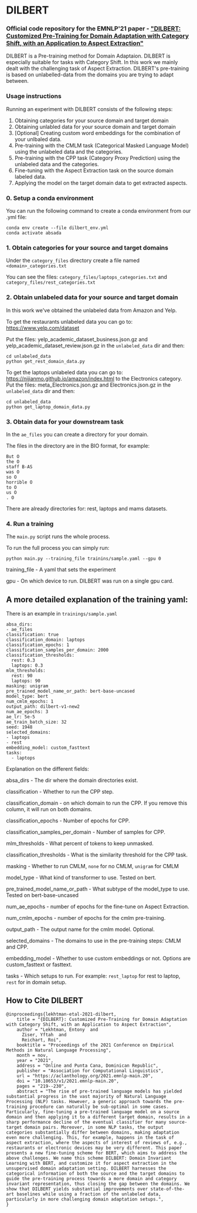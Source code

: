 # DILBERT

### Official code repository for the EMNLP'21 paper - ["DILBERT: Customized Pre-Training for Domain Adaptation with Category Shift, with an Application to Aspect Extraction"](https://aclanthology.org/2021.emnlp-main.20.pdf)

DILBERT is a Pre-training method for Domain Adaptaion. 
DILBERT is especially suitable for tasks with Category Shift. In this work we mainly dealt with the challenging task of Aspect Extraction.
DILBERT's pre-training is based on unlabelled-data from the domains you are trying to adapt between.


### Usage instructions

Running an experiment with DILBERT consists of the following steps:
1. Obtaining categories for your source domain and target domain
2. Obtaining unlabled data for your source domain and target domain
3. [Optional] Creating custom word embeddings for the combination of your unlbaled data.
4. Pre-training with the CMLM task (Categorical Masked Language Model) using the unlabeled data and the categories.
5. Pre-training with the CPP task (Category Proxy Prediction) using the unlabeled data and the categories.
6. Fine-tuning with the Aspect Extraction task on the source domain labeled data.
7. Applying the model on the target domain data to get extracted aspects.


### 0. Setup a conda environment
You can run the following command to create a conda environment from our .yml file:
```
conda env create --file dilbert_env.yml
conda activate absada
```

### 1. Obtain categories for your source and target domains
Under the ```category_files``` directory create a file named ``<domain>_categories.txt``

You can see the files: `category_files/laptops_categories.txt` and `category_files/rest_categories.txt` 

### 2. Obtain unlabeled data for your source and target domain
In this work we've obtained the unlabeled data from  Amazon and Yelp.

To get the restaurants unlabeled data you can go to: https://www.yelp.com/dataset

Put the files: yelp_academic_dataset_business.json.gz and yelp_academic_dataset_review.json.gz in the `unlabeled_data` dir and then:
```
cd unlabeled_data
python get_rest_domain_data.py
```


To get the laptops unlabeled data you can go to: https://nijianmo.github.io/amazon/index.html to the Electronics category.
Put the files: meta_Electronics.json.gz and Electronics.json.gz in the `unlabeled_data` dir and then:
```
cd unlabeled_data
python get_laptop_domain_data.py
```

### 3. Obtain data for your downstream task
In the `ae_files` you can create a directory for your domain.

The files in the directory are in the BIO format, for example:
```
But O
the O
staff B-AS
was O
so O
horrible O
to O
us O
. O
```
There are already directories for: rest, laptops and mams datasets.

### 4. Run a training
The `main.py` script runs the whole process.

To run the full process you can simply run:
```
python main.py --training_file trainins/sample.yaml --gpu 0
```

training_file - A yaml that sets the experiment

gpu - On which device to run. DILBERT was run on a single gpu card.

## A more detailed explanation of the training yaml:
There is an example in `trainings/sample.yaml`

```
absa_dirs:
- ae_files
classification: true
classification_domain: laptops
classification_epochs: 1
classification_samples_per_domain: 2000
classification_thresholds:
  rest: 0.3
  laptops: 0.3
mlm_thresholds:
  rest: 90
  laptops: 90
masking: unigram
pre_trained_model_name_or_path: bert-base-uncased
model_type: bert
num_cmlm_epochs: 1
output_path: dilbert-v1-new2
num_ae_epochs: 3
ae_lr: 5e-5
ae_train_batch_size: 32
seed: 1948
selected_domains:
- laptops
- rest
embedding_model: custom_fasttext
tasks:
  - laptops
```

Explanation on the different fields: 

absa_dirs - The dir where the domain directories exist.

classification - Whether to run the CPP step.

classification_domain - on which domain to run the CPP. If you remove this column, it will run on both domains.

classification_epochs - Number of epochs for CPP.

classification_samples_per_domain - Number of samples for CPP.

mlm_thresholds - What percent of tokens to keep unmasked.

classification_thresholds - What is the similarity threshold for the CPP task.

masking - Whether to run CMLM, `none` for no CMLM, `unigram` for CMLM

model_type - What kind of transformer to use. Tested on bert.

pre_trained_model_name_or_path - What subtype of the model_type to use. Tested on bert-base-uncased

num_ae_epochs - number of epochs for the fine-tune on Aspect Extraction.

num_cmlm_epochs - number of epochs for the cmlm pre-training.

output_path - The output name for the cmlm model. Optional.

selected_domains - The domains to use in the pre-training steps: CMLM and CPP.

embedding_model - Whether to use custom embeddings or not. Options are custom_fasttext or fasttext.

tasks - Which setups to run. For example: `rest_laptop` for rest to laptop, `rest` for in domain setup.


## How to Cite DILBERT
```
@inproceedings{lekhtman-etal-2021-dilbert,
    title = "{DILBERT}: Customized Pre-Training for Domain Adaptation with Category Shift, with an Application to Aspect Extraction",
    author = "Lekhtman, Entony  and
      Ziser, Yftah  and
      Reichart, Roi",
    booktitle = "Proceedings of the 2021 Conference on Empirical Methods in Natural Language Processing",
    month = nov,
    year = "2021",
    address = "Online and Punta Cana, Dominican Republic",
    publisher = "Association for Computational Linguistics",
    url = "https://aclanthology.org/2021.emnlp-main.20",
    doi = "10.18653/v1/2021.emnlp-main.20",
    pages = "219--230",
    abstract = "The rise of pre-trained language models has yielded substantial progress in the vast majority of Natural Language Processing (NLP) tasks. However, a generic approach towards the pre-training procedure can naturally be sub-optimal in some cases. Particularly, fine-tuning a pre-trained language model on a source domain and then applying it to a different target domain, results in a sharp performance decline of the eventual classifier for many source-target domain pairs. Moreover, in some NLP tasks, the output categories substantially differ between domains, making adaptation even more challenging. This, for example, happens in the task of aspect extraction, where the aspects of interest of reviews of, e.g., restaurants or electronic devices may be very different. This paper presents a new fine-tuning scheme for BERT, which aims to address the above challenges. We name this scheme DILBERT: Domain Invariant Learning with BERT, and customize it for aspect extraction in the unsupervised domain adaptation setting. DILBERT harnesses the categorical information of both the source and the target domains to guide the pre-training process towards a more domain and category invariant representation, thus closing the gap between the domains. We show that DILBERT yields substantial improvements over state-of-the-art baselines while using a fraction of the unlabeled data, particularly in more challenging domain adaptation setups.",
}
```







